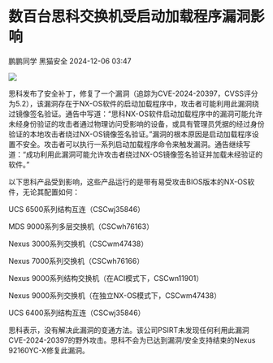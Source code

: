 #  数百台思科交换机受启动加载程序漏洞影响   
鹏鹏同学  黑猫安全   2024-12-06 03:47  
  
![](https://mmbiz.qpic.cn/sz_mmbiz_png/8dBEfDPEce8aAo0n0NicPPA8cDBHQyJibE9N154CpgapzMS1YjyqbbWzMcdlxC2Xicicr7FZy30WQ9wO1ibJJZfibCJQ/640?wx_fmt=png&from=appmsg "")  
  
思科发布了安全补丁，修复了一个漏洞（追踪为CVE-2024-20397，CVSS评分为5.2），该漏洞存在于NX-OS软件的启动加载程序中，攻击者可能利用此漏洞绕过镜像签名验证。通告中写道：“思科NX-OS软件启动加载程序中的漏洞可能允许未经身份验证的攻击者通过物理访问受影响的设备，或具有管理员凭据的经过身份验证的本地攻击者绕过NX-OS镜像签名验证。”漏洞的根本原因是启动加载程序设置不安全。攻击者可以执行一系列启动加载程序命令来触发漏洞。通告继续写道：“成功利用此漏洞可能允许攻击者绕过NX-OS镜像签名验证并加载未经验证的软件。”  
  
以下思科产品受到影响，这些产品运行的是带有易受攻击BIOS版本的NX-OS软件，无论其配置如何：  
  
UCS 6500系列结构互连（CSCwj35846）  
  
MDS 9000系列多层交换机（CSCwh76163）  
  
Nexus 3000系列交换机（CSCwm47438）  
  
Nexus 7000系列交换机（CSCwh76166）  
  
Nexus 9000系列结构交换机（在ACI模式下，CSCwn11901）  
  
Nexus 9000系列交换机（在独立NX-OS模式下，CSCwm47438）  
  
UCS 6400系列结构互连（CSCwj35846）  
  
思科表示，没有解决此漏洞的变通方法。该公司PSIRT未发现任何利用此漏洞CVE-2024-20397的野外攻击。思科不会为已达到漏洞/安全支持结束的Nexus 92160YC-X修复此漏洞。  
  
